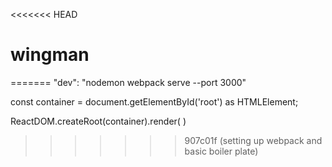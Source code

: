 <<<<<<< HEAD
# wingman
=======
 "dev": "nodemon webpack serve --port 3000"



const container = document.getElementById('root') as HTMLElement;

ReactDOM.createRoot(container).render(
            <RouterProvider router={router} />
)
>>>>>>> 907c01f (setting up webpack and basic boiler plate)
